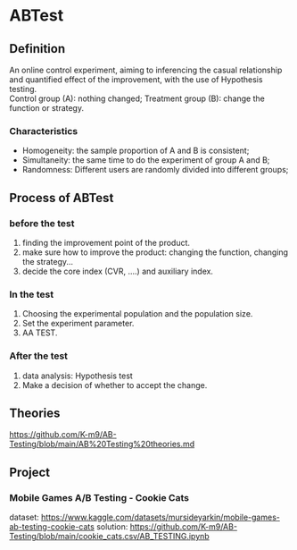# ABTest
## Definition
An online control experiment, aiming to inferencing the casual relationship and quantified effect of the improvement, with the use of Hypothesis testing.<br />
Control group (A): nothing changed; Treatment group (B): change the function or strategy.
### Characteristics
- Homogeneity: the sample proportion of A and B is consistent;
- Simultaneity: the same time to do the experiment of group A and B;
- Randomness: Different users are randomly divided into different groups;
## Process of  ABTest
### before the test
1. finding the improvement point of the product.
2. make sure how to improve the product: changing the function, changing the strategy...
3. decide the core index (CVR, ....) and auxiliary index.
### In the test
1. Choosing the experimental population and the population size.
2. Set the experiment parameter.
3. AA TEST.
### After the test
1. data analysis: Hypothesis test
2. Make a decision of whether to accept the change.

## Theories
https://github.com/K-m9/AB-Testing/blob/main/AB%20Testing%20theories.md

## Project
### Mobile Games A/B Testing - Cookie Cats
dataset: https://www.kaggle.com/datasets/mursideyarkin/mobile-games-ab-testing-cookie-cats
solution: https://github.com/K-m9/AB-Testing/blob/main/cookie_cats.csv/AB_TESTING.ipynb
